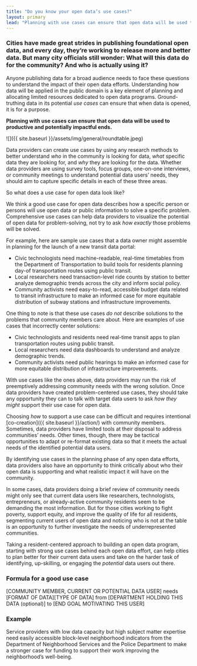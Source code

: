 ```yaml
---
title: "Do you know your open data’s use cases?"
layout: primary
lead: "Planning with use cases can ensure that open data will be used to productive and potentially impactful ends."
---
```


<h3 class="p-line-height p-normal pad-bottom-mobile">
Cities have made great strides in publishing foundational open data, and every day, they’re working to release more and better data. But many city officials still wonder: What will this data do for the community? And who is actually using it?
</h3>

Anyone publishing data for a broad audience needs to face these questions to understand the impact of their open data efforts. Understanding how data will be applied in the public domain is a key element of planning and allocating limited resources dedicated to open data programs. Ground-truthing data in its potential _use cases_ can ensure that when data is opened, it is for a purpose.

**Planning with use cases can ensure that open data will be used to productive and potentially impactful ends.**

![]({{ site.baseurl }}/assets/img/general/roundtable.jpeg)

Data providers can create use cases by using any research methods to better understand _who_ in the community is looking for data, _what_ specific data they are looking for, and _why_ they are looking for the data. Whether data providers are using survey tools, focus groups, one-on-one interviews, or community meetings to understand potential data users’ needs, they should aim to capture specific details in each of these three areas.

So what does a use case for open data look like?

We think a good use case for open data describes how a specific person or persons will use open data or public information to solve a specific problem. Comprehensive use cases can help data providers to visualize the potential of open data for problem-solving, not try to ask _how exactly_ those problems will be solved.

For example, here are sample use cases that a data owner might assemble in planning for the launch of a new transit data portal:

- Civic technologists need machine-readable, real-time timetables from the Department of Transportation to build tools for residents planning day-of transportation routes using public transit.
- Local researchers need transaction-level ride counts by station to better analyze demographic trends across the city and inform social policy.
- Community activists need easy-to-read, accessible budget data related to transit infrastructure to make an informed case for more equitable distribution of subway stations and infrastructure improvements.

One thing to note is that these use cases _do not_ describe solutions to the problems that community members care about. Here are examples of use cases that incorrectly center solutions:

- Civic technologists and residents need real-time transit apps to plan transportation routes using public transit.
- Local researchers need data dashboards to understand and analyze demographic trends.
- Community activists need public hearings to make an informed case for more equitable distribution of infrastructure improvements.

With use cases like the ones above, data providers may run the risk of preemptively addressing community needs with the wrong solution. Once data providers have created problem-centered use cases, they should take any opportunity they can to talk with target data users to ask _how they might_ support their use case for open data.

Choosing _how_ to support a use case can be difficult and requires intentional [co-creation]({{ site.baseurl }}/action/) with community members. Sometimes, data providers have limited tools at their disposal to address communities’ needs. Other times, though, there may be tactical opportunities to adapt or re-format existing data so that it meets the actual needs of the identified potential data users.

By identifying use cases in the planning phase of any open data efforts, data providers also have an opportunity to think critically about who their open data is supporting and what realistic impact it will have on the community.

In some cases, data providers doing a brief review of community needs might only see that current data users like researchers, technologists, entrepreneurs, or already-active community residents seem to be demanding the most information. But for those cities working to fight poverty, support equity, and improve the quality of life for all residents, segmenting current users of open data and noticing who is not at the table is an opportunity to further investigate the needs of underrepresented communities.

Taking a resident-centered approach to building an open data program, starting with strong use cases behind each open data effort, can help cities to plan better for their current data users and take on the harder task of identifying, up-skilling, or engaging the _potential_ data users out there.

### Formula for a good use case

[COMMUNITY MEMBER, CURRENT OR POTENTIAL DATA USER] needs [FORMAT OF DATA][TYPE OF DATA] from [DEPARTMENT HOLDING THIS DATA (optional)] to [END GOAL MOTIVATING THIS USER]

### Example

Service providers with low data capacity but high subject matter expertise need easily accessible block-level neighborhood indicators from the Department of Neighborhood Services and the Police Department to make a stronger case for funding to support their work improving the neighborhood’s well-being.
